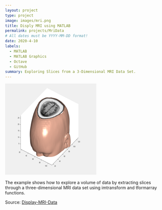 ```yaml
---
layout: project
type: project
image: images/mri.png
title: Disply MRI using MATLAB
permalink: projects/MriData
# All dates must be YYYY-MM-DD format!
date: 2020-4-10
labels:
  - MATLAB
  - MATLAB Graphics
  - Octave
  - GitHub
summary: Exploring Slices from a 3-Dimensional MRI Data Set.
---
```


<img class="ui medium right floated rounded image" src="../images/mri.png">

The example shows how to explore a volume of data by extracting slices through a three-dimensional MRI data set using imtransform and tformarray functions.

Source: <a href="https://github.com/attaullahshafiq10/Display-MRI-Data"><i class="large github icon"></i>Display-MRI-Data</a>
